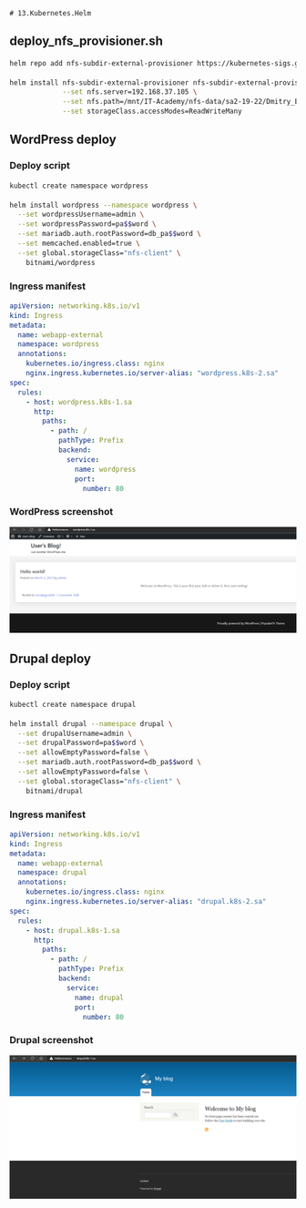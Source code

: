 	# 13.Kubernetes.Helm

## deploy_nfs_provisioner.sh

```bash
helm repo add nfs-subdir-external-provisioner https://kubernetes-sigs.github.io/nfs-subdir-external-provisioner/

helm install nfs-subdir-external-provisioner nfs-subdir-external-provisioner/nfs-subdir-external-provisioner \
             --set nfs.server=192.168.37.105 \
             --set nfs.path=/mnt/IT-Academy/nfs-data/sa2-19-22/Dmitry_Boyko/storage/ \
             --set storageClass.accessModes=ReadWriteMany
```

## WordPress deploy

### Deploy script

```bash
kubectl create namespace wordpress

helm install wordpress --namespace wordpress \
  --set wordpressUsername=admin \
  --set wordpressPassword=pa$$word \
  --set mariadb.auth.rootPassword=db_pa$$word \
  --set memcached.enabled=true \
  --set global.storageClass="nfs-client" \
    bitnami/wordpress
```

### Ingress manifest

```yaml
apiVersion: networking.k8s.io/v1
kind: Ingress
metadata:
  name: webapp-external
  namespace: wordpress
  annotations:
    kubernetes.io/ingress.class: nginx
    nginx.ingress.kubernetes.io/server-alias: "wordpress.k8s-2.sa"
spec:
  rules:
    - host: wordpress.k8s-1.sa
      http:
        paths:
          - path: /
            pathType: Prefix
            backend:
              service:
                name: wordpress
                port:
                  number: 80
```

### WordPress screenshot

![Wordpress screenshot](wordpress.png)

## Drupal deploy

### Deploy script
```bash
kubectl create namespace drupal

helm install drupal --namespace drupal \
  --set drupalUsername=admin \
  --set drupalPassword=pa$$word \
  --set allowEmptyPassword=false \
  --set mariadb.auth.rootPassword=db_pa$$word \
  --set allowEmptyPassword=false \
  --set global.storageClass="nfs-client" \
    bitnami/drupal
```

### Ingress manifest
```yaml
apiVersion: networking.k8s.io/v1
kind: Ingress
metadata:
  name: webapp-external
  namespace: drupal
  annotations:
    kubernetes.io/ingress.class: nginx
    nginx.ingress.kubernetes.io/server-alias: "drupal.k8s-2.sa"
spec:
  rules:
    - host: drupal.k8s-1.sa
      http:
        paths:
          - path: /
            pathType: Prefix
            backend:
              service:
                name: drupal
                port:
                  number: 80
```

### Drupal screenshot

![Drupal screenshot](drupal.png)



 
